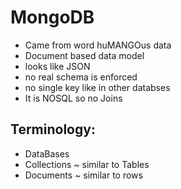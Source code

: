 # MongoDB 
- Came from word huMANGOus data
- Document based data model
- looks like JSON
- no real schema is enforced
- no single key like in other databses
- It is NOSQL so no Joins

## Terminology:
- DataBases
- Collections  ~ similar to Tables
- Documents  ~ similar to rows

